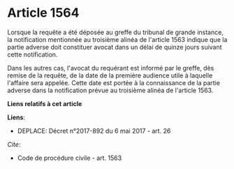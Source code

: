 # Article 1564

Lorsque la requête a été déposée au greffe du tribunal de grande instance, la notification mentionnée au troisième alinéa de
l'article 1563 indique que la partie adverse doit constituer avocat dans un délai de quinze jours suivant cette
notification. 

Dans les autres cas, l'avocat du requérant est informé par le greffe, dès remise de la requête, de la date de la première
audience utile à laquelle l'affaire sera appelée. Cette date est portée à la connaissance de la partie adverse dans la
notification prévue au troisième alinéa de l'article 1563.

**Liens relatifs à cet article**

**Liens**:

  - DEPLACE: Décret n°2017-892 du 6 mai 2017 - art. 26

_Cite_:

  - Code de procédure civile - art. 1563
